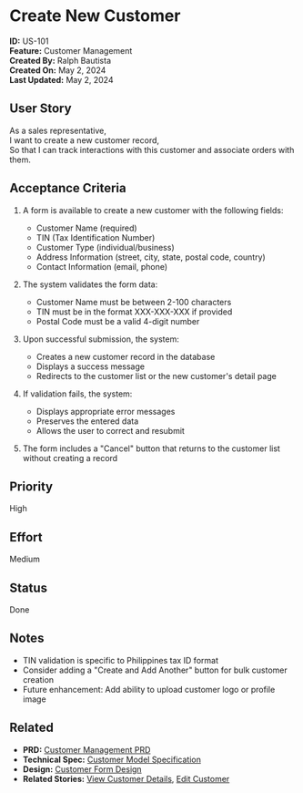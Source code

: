 # Create New Customer

**ID:** US-101  
**Feature:** Customer Management  
**Created By:** Ralph Bautista  
**Created On:** May 2, 2024  
**Last Updated:** May 2, 2024

## User Story

As a sales representative,  
I want to create a new customer record,  
So that I can track interactions with this customer and associate orders with them.

## Acceptance Criteria

1. A form is available to create a new customer with the following fields:
   - Customer Name (required)
   - TIN (Tax Identification Number)
   - Customer Type (individual/business)
   - Address Information (street, city, state, postal code, country)
   - Contact Information (email, phone)

2. The system validates the form data:
   - Customer Name must be between 2-100 characters
   - TIN must be in the format XXX-XXX-XXX if provided
   - Postal Code must be a valid 4-digit number

3. Upon successful submission, the system:
   - Creates a new customer record in the database
   - Displays a success message
   - Redirects to the customer list or the new customer's detail page

4. If validation fails, the system:
   - Displays appropriate error messages
   - Preserves the entered data
   - Allows the user to correct and resubmit

5. The form includes a "Cancel" button that returns to the customer list without creating a record

## Priority

High

## Effort

Medium

## Status

Done

## Notes

- TIN validation is specific to Philippines tax ID format
- Consider adding a "Create and Add Another" button for bulk customer creation
- Future enhancement: Add ability to upload customer logo or profile image

## Related

- **PRD:** [Customer Management PRD](../../prd/customer-management.md)
- **Technical Spec:** [Customer Model Specification](../../technical/models/customer-model.md)
- **Design:** [Customer Form Design](../../design/customer-form.md)
- **Related Stories:** [View Customer Details](./view-customer.md), [Edit Customer](./edit-customer.md)
